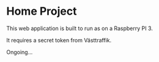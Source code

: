 # Home Project

This web application is built to run as on a Raspberry PI 3.

It requires a secret token from Västtraffik.

Ongoing...
